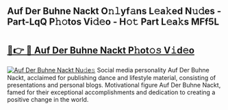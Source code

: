 ## Auf Der Buhne Nackt O𝚗𝚕yf𝚊ns L𝚎a𝚔ed N𝚞𝚍es - Part-LqQ P𝚑𝚘tos Vi𝚍𝚎o - H𝚘𝚝 Part L𝚎a𝚔s MFf5L

# <h2><a href="http://kf4rivd.oniu.top/?m=Auf+Der+Buhne+Nackt">🔗👉 🔴 Auf Der Buhne Nackt P𝚑ot𝚘𝚜 V𝚒d𝚎o</a></h2>

[![Auf Der Buhne Nackt Nu𝚍e𝚜](https://i.imgur.com/0qMVB7G.gif)](http://kf4rivd.oniu.top/?m=Auf+Der+Buhne+Nackt)
Social media personality Auf Der Buhne Nackt, acclaimed for publishing dance and lifestyle material, consisting of presentations and personal blogs. Motivational figure Auf Der Buhne Nackt, famed for their exceptional accomplishments and dedication to creating a positive change in the world.  
